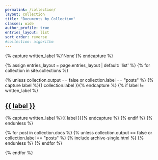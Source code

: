 ```yaml
---
permalink: /collection/
layout: collection
title: "Documents by Collection"
classes: wide
author_profile: true
entries_layout: list
sort_order: reverse
#collection: algorithm
---
```

{% capture written_label %}'None'{% endcapture %}

<div>

{% assign entries_layout = page.entries_layout | default: 'list' %}
{% for collection in site.collections %}

  {% unless collection.output == false or collection.label == "posts" %}
    {% capture label %}{{ collection.label }}{% endcapture %}
    {% if label != written_label %}
      <a href="/{{ label }}/"><h2 id="{{ label | slugify }}" class="archive__subtitle">{{ label }} </h2></a>
      {% capture written_label %}{{ label }}{% endcapture %}
    {% endif %}
  {% endunless %}

  {% for post in collection.docs %}
    {% unless collection.output == false or collection.label == "posts" %}
      {% include archive-single.html  %}
    {% endunless %}
  {% endfor %}

{% endfor %}
</div>
